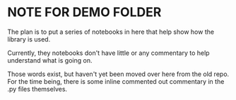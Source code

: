 # NOTE FOR DEMO FOLDER

The plan is to put a series of notebooks in here that help show how the library is used. 

Currently, they notebooks don't have little or any commentary to help understand what is going on. 

Those words exist, but haven't yet been moved over here from the old repo. For the time being, there is some inline commented out commentary in the .py files themselves.
